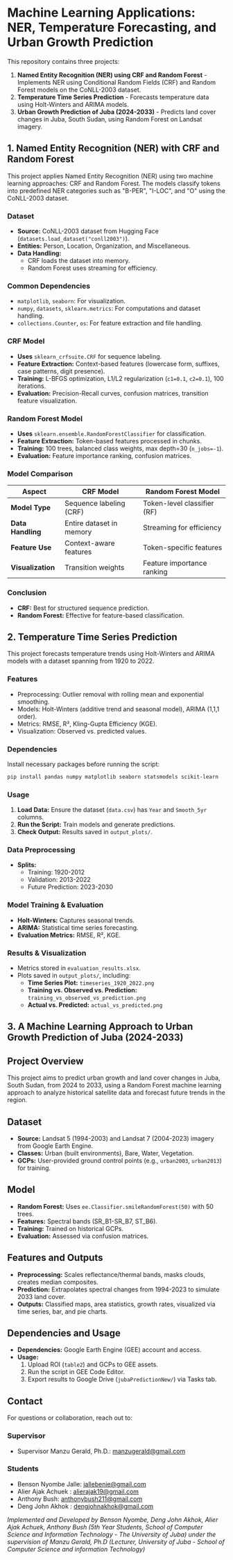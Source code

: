 # Machine Learning Applications: NER, Temperature Forecasting, and Urban Growth Prediction

This repository contains three projects:
1. **Named Entity Recognition (NER) using CRF and Random Forest** - Implements NER using Conditional Random Fields (CRF) and Random Forest models on the CoNLL-2003 dataset.
2. **Temperature Time Series Prediction** - Forecasts temperature data using Holt-Winters and ARIMA models.
3. **Urban Growth Prediction of Juba (2024-2033)** - Predicts land cover changes in Juba, South Sudan, using Random Forest on Landsat imagery.

## 1. Named Entity Recognition (NER) with CRF and Random Forest
This project applies Named Entity Recognition (NER) using two machine learning approaches: CRF and Random Forest. The models classify tokens into predefined NER categories such as "B-PER", "I-LOC", and "O" using the CoNLL-2003 dataset.

### Dataset
- **Source:** CoNLL-2003 dataset from Hugging Face (`datasets.load_dataset("conll2003")`).
- **Entities:** Person, Location, Organization, and Miscellaneous.
- **Data Handling:**
  - CRF loads the dataset into memory.
  - Random Forest uses streaming for efficiency.

### Common Dependencies
- `matplotlib`, `seaborn`: For visualization.
- `numpy`, `datasets`, `sklearn.metrics`: For computations and dataset handling.
- `collections.Counter`, `os`: For feature extraction and file handling.

### CRF Model
- **Uses** `sklearn_crfsuite.CRF` for sequence labeling.
- **Feature Extraction:** Context-based features (lowercase form, suffixes, case patterns, digit presence).
- **Training:** L-BFGS optimization, L1/L2 regularization (`c1=0.1`, `c2=0.1`), 100 iterations.
- **Evaluation:** Precision-Recall curves, confusion matrices, transition feature visualization.

### Random Forest Model
- **Uses** `sklearn.ensemble.RandomForestClassifier` for classification.
- **Feature Extraction:** Token-based features processed in chunks.
- **Training:** 100 trees, balanced class weights, max depth=30 (`n_jobs=-1`).
- **Evaluation:** Feature importance ranking, confusion matrices.

### Model Comparison
| Aspect | CRF Model | Random Forest Model |
|--------|-----------|---------------------|
| **Model Type** | Sequence labeling (CRF) | Token-level classifier (RF) |
| **Data Handling** | Entire dataset in memory | Streaming for efficiency |
| **Feature Use** | Context-aware features | Token-specific features |
| **Visualization** | Transition weights | Feature importance ranking |

### Conclusion
- **CRF:** Best for structured sequence prediction.
- **Random Forest:** Effective for feature-based classification.

## 2. Temperature Time Series Prediction
This project forecasts temperature trends using Holt-Winters and ARIMA models with a dataset spanning from 1920 to 2022.

### Features
- Preprocessing: Outlier removal with rolling mean and exponential smoothing.
- Models: Holt-Winters (additive trend and seasonal model), ARIMA (1,1,1 order).
- Metrics: RMSE, R², Kling-Gupta Efficiency (KGE).
- Visualization: Observed vs. predicted values.

### Dependencies
Install necessary packages before running the script:
```bash
pip install pandas numpy matplotlib seaborn statsmodels scikit-learn
```

### Usage
1. **Load Data:** Ensure the dataset (`data.csv`) has `Year` and `Smooth_5yr` columns.
2. **Run the Script:** Train models and generate predictions.
3. **Check Output:** Results saved in `output_plots/`.

### Data Preprocessing
- **Splits:**
  - Training: 1920-2012
  - Validation: 2013-2022
  - Future Prediction: 2023-2030

### Model Training & Evaluation
- **Holt-Winters:** Captures seasonal trends.
- **ARIMA:** Statistical time series forecasting.
- **Evaluation Metrics:** RMSE, R², KGE.

### Results & Visualization
- Metrics stored in `evaluation_results.xlsx`.
- Plots saved in `output_plots/`, including:
  - **Time Series Plot:** `timeseries_1920_2022.png`
  - **Training vs. Observed vs. Prediction:** `training_vs_observed_vs_prediction.png`
  - **Actual vs. Predicted:** `actual_vs_predicted.png`


## 3. A Machine Learning Approach to Urban Growth Prediction of Juba (2024-2033)

## Project Overview
This project aims to predict urban growth and land cover changes in Juba, South Sudan, from 2024 to 2033, using a Random Forest machine learning approach to analyze historical satellite data and forecast future trends in the region.

## Dataset
- **Source:** Landsat 5 (1994-2003) and Landsat 7 (2004-2023) imagery from Google Earth Engine.
- **Classes:** Urban (built environments), Bare, Water, Vegetation.
- **GCPs:** User-provided ground control points (e.g., `urban2003`, `urban2013`) for training.

## Model
- **Random Forest:** Uses `ee.Classifier.smileRandomForest(50)` with 50 trees.
- **Features:** Spectral bands (SR_B1-SR_B7, ST_B6).
- **Training:** Trained on historical GCPs.
- **Evaluation:** Assessed via confusion matrices.

## Features and Outputs
- **Preprocessing:** Scales reflectance/thermal bands, masks clouds, creates median composites.
- **Prediction:** Extrapolates spectral changes from 1994-2023 to simulate 2033 land cover.
- **Outputs:** Classified maps, area statistics, growth rates, visualized via time series, bar, and pie charts.

## Dependencies and Usage
- **Dependencies:** Google Earth Engine (GEE) account and access.
- **Usage:**
  1. Upload ROI (`table2`) and GCPs to GEE assets.
  2. Run the script in GEE Code Editor.
  3. Export results to Google Drive (`jubaPredictionNew/`) via Tasks tab.

## Contact
For questions or collaboration, reach out to:
### Supervisor
- Supervisor Manzu Gerald, Ph.D.: manzugerald@gmail.com
### Students
- Benson Nyombe Jalle: jallebenie@gmail.com
- Alier Ajak Achuek : alierajak19@gmail.com
- Anthony Bush: anthonybush211@gmail.com
- Deng John Akhok : dengjohnakhok@gmail.com

*Implemented and Developed by Benson Nyombe, Deng John Akhok, Alier Ajak Achuek, Anthony Bush (5th Year Students, School of Computer Science and Information Technology - The University of Juba) under the supervision of Manzu Gerald, Ph.D (Lecturer, University of Juba - School of Computer Science and information Technology)*


